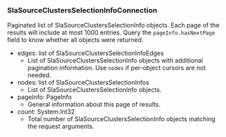 ### SlaSourceClustersSelectionInfoConnection
Paginated list of SlaSourceClustersSelectionInfo objects. Each page of the results will include at most 1000 entries. Query the `pageInfo.hasNextPage` field to know whether all objects were returned.

- edges: list of SlaSourceClustersSelectionInfoEdges
  - List of SlaSourceClustersSelectionInfo objects with additional pagination information. Use `nodes` if per-object cursors are not needed.
- nodes: list of SlaSourceClustersSelectionInfos
  - List of SlaSourceClustersSelectionInfo objects.
- pageInfo: PageInfo
  - General information about this page of results.
- count: System.Int32
  - Total number of SlaSourceClustersSelectionInfo objects matching the request arguments.
